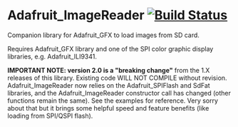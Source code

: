 # Adafruit_ImageReader [![Build Status](https://travis-ci.com/adafruit/Adafruit_ImageReader.svg?branch=master)](https://travis-ci.com/adafruit/Adafruit_ImageReader)

Companion library for Adafruit_GFX to load images from SD card.

Requires Adafruit_GFX library and one of the SPI color graphic display libraries, e.g. Adafruit_ILI9341.

**IMPORTANT NOTE: version 2.0 is a "breaking change"** from the 1.X releases of this library. Existing code WILL NOT COMPILE without revision. Adafruit_ImageReader now relies on the Adafruit_SPIFlash and SdFat libraries, and the Adafruit_ImageReader constructor call has changed (other functions remain the same). See the examples for reference. Very sorry about that but it brings some helpful speed and feature benefits (like loading from SPI/QSPI flash).
